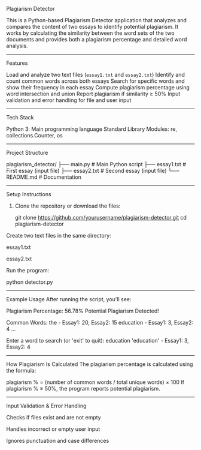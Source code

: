 Plagiarism Detector

This is a Python-based Plagiarism Detector application that analyzes and compares the content of two essays to identify potential plagiarism. It works by calculating the similarity between the word sets of the two documents and provides both a plagiarism percentage and detailed word analysis.

---

Features

Load and analyze two text files (`essay1.txt` and `essay2.txt`)
Identify and count common words across both essays
Search for specific words and show their frequency in each essay
Compute plagiarism percentage using word intersection and union
Report plagiarism if similarity ≥ 50%
Input validation and error handling for file and user input

---

Tech Stack

Python 3: Main programming language 
Standard Library Modules: re, collections.Counter, os

---

Project Structure

plagiarism_detector/
├── main.py # Main Python script
├── essay1.txt # First essay (input file)
├── essay2.txt # Second essay (input file)
└── README.md # Documentation

---

Setup Instructions

1. Clone the repository or download the files:

   git clone https://github.com/yourusername/plagiarism-detector.git
   cd plagiarism-detector

Create two text files in the same directory:

essay1.txt

essay2.txt

Run the program:

python detector.py

---

Example Usage
After running the script, you'll see:


Plagiarism Percentage: 56.78%
Potential Plagiarism Detected!


Common Words:
the - Essay1: 20, Essay2: 15
education - Essay1: 3, Essay2: 4
...


Enter a word to search (or 'exit' to quit):
education
'education' - Essay1: 3, Essay2: 4

---

How Plagiarism Is Calculated
The plagiarism percentage is calculated using the formula:


plagiarism % = (number of common words / total unique words) × 100
If plagiarism % ≥ 50%, the program reports potential plagiarism.

---

Input Validation & Error Handling

Checks if files exist and are not empty


Handles incorrect or empty user input


Ignores punctuation and case differences


